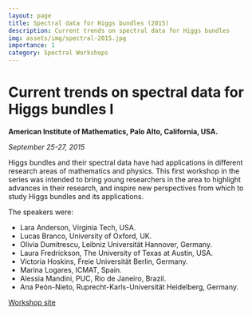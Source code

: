 ```yaml
---
layout: page
title: Spectral data for Higgs bundles (2015)
description: Current trends on spectral data for Higgs bundles
img: assets/img/spectral-2015.jpg
importance: 1
category: Spectral Workshops
---
```


# Current trends on spectral data for Higgs bundles I

**American Institute of Mathematics, Palo Alto, California, USA.**

*September 25-27, 2015*

Higgs bundles and their spectral data have had applications in different research areas of mathematics and physics. This first workshop in the series was intended to bring young researchers in the area to highlight advances in their research, and inspire new perspectives from which to study Higgs bundles and its applications. 

The speakers were:

* Lara Anderson, Virginia Tech, USA.
* Lucas Branco, University of Oxford, UK.
* Olivia Dumitrescu, Leibniz Universität Hannover, Germany.
* Laura Fredrickson, The University of Texas at Austin, USA.
* Victoria Hoskins, Freie Universität Berlin, Germany.
* Marina Logares, ICMAT, Spain.
* Alessia Mandini, PUC, Rio de Janeiro, Brazil.
* Ana Peón-Nieto, Ruprecht-Karls-Universität Heidelberg, Germany.

[Workshop site](https://mobirise.com/)